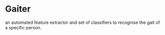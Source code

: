 Gaiter
======

an automated feature extractor and set of classifiers to recognise the gait of a specific person.
